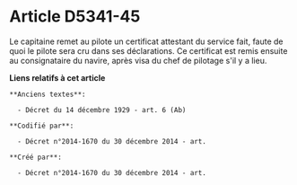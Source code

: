 # Article D5341-45

Le capitaine remet au pilote un certificat attestant du service fait, faute de quoi le pilote sera cru dans ses déclarations.
Ce certificat est remis ensuite au consignataire du navire, après visa du chef de pilotage s'il y a lieu.

**Liens relatifs à cet article**

	**Anciens textes**:

	  - Décret du 14 décembre 1929 - art. 6 (Ab)

	**Codifié par**:

	  - Décret n°2014-1670 du 30 décembre 2014 - art.

	**Créé par**:

	  - Décret n°2014-1670 du 30 décembre 2014 - art.
